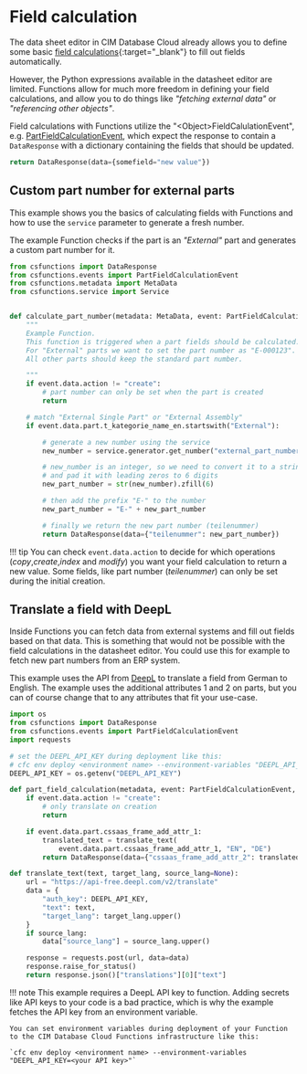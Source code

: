 # Field calculation

The data sheet editor in CIM Database Cloud already allows you to define some basic [field calculations](https://saas-docs.contact-cloud.com/2025.13.1-en/admin/admin-contact_cloud/saas_admin/app_setup_data_edit_field_calc){:target="_blank"} to fill out fields automatically.

However, the Python expressions available in the datasheet editor are limited. Functions allow for much more freedom in defining your field calculations, and allow you to do things like *"fetching external data"* or *"referencing other objects"*.

Field calculations with Functions utilize the "<Object\>FieldCalulationEvent", e.g. [PartFieldCalculationEvent](../reference/events.md#partfieldcalculationevent), which expect the response to contain a `DataResponse` with a dictionary containing the fields that should be updated.

```python
return DataResponse(data={somefield="new value"})
```


## Custom part number for external parts

This example shows you the basics of calculating fields with Functions and how to use the `service` parameter to generate a fresh number.

The example Function checks if the part is an *"External"* part and generates a custom part number for it.

```python
from csfunctions import DataResponse
from csfunctions.events import PartFieldCalculationEvent
from csfunctions.metadata import MetaData
from csfunctions.service import Service


def calculate_part_number(metadata: MetaData, event: PartFieldCalculationEvent, service: Service):
    """
    Example Function.
    This function is triggered when a part fields should be calculated.
    For "External" parts we want to set the part number as "E-000123".
    All other parts should keep the standard part number.

    """
    if event.data.action != "create":
        # part number can only be set when the part is created
        return

    # match "External Single Part" or "External Assembly"
    if event.data.part.t_kategorie_name_en.startswith("External"):

        # generate a new number using the service
        new_number = service.generator.get_number("external_part_number")

        # new_number is an integer, so we need to convert it to a string
        # and pad it with leading zeros to 6 digits
        new_part_number = str(new_number).zfill(6)

        # then add the prefix "E-" to the number
        new_part_number = "E-" + new_part_number

        # finally we return the new part number (teilenummer)
        return DataResponse(data={"teilenummer": new_part_number})
```

!!! tip
    You can check `event.data.action` to decide for which operations (*copy*,*create*,*index* and *modify*) you want your field calculation to return a new value.
    Some fields, like part number (*teilenummer*) can only be set during the initial creation.

## Translate a field with DeepL

Inside Functions you can fetch data from external systems and fill out fields based on that data. This is something that would not be possible with the field calculations in the datasheet editor. You could use this for example to fetch new part numbers from an ERP system.

This example uses the API from [DeepL](https://www.deepl.com) to translate a field from German to English. The example uses the additional attributes 1 and 2 on parts, but you can of course change that to any attributes that fit your use-case.

```python
import os
from csfunctions import DataResponse
from csfunctions.events import PartFieldCalculationEvent
import requests

# set the DEEPL_API_KEY during deployment like this:
# cfc env deploy <environment name> --environment-variables "DEEPL_API_KEY=<your API key>"
DEEPL_API_KEY = os.getenv("DEEPL_API_KEY")

def part_field_calculation(metadata, event: PartFieldCalculationEvent, service):
    if event.data.action != "create":
        # only translate on creation
        return

    if event.data.part.cssaas_frame_add_attr_1:
        translated_text = translate_text(
            event.data.part.cssaas_frame_add_attr_1, "EN", "DE")
        return DataResponse(data={"cssaas_frame_add_attr_2": translated_text})

def translate_text(text, target_lang, source_lang=None):
    url = "https://api-free.deepl.com/v2/translate"
    data = {
        "auth_key": DEEPL_API_KEY,
        "text": text,
        "target_lang": target_lang.upper()
    }
    if source_lang:
        data["source_lang"] = source_lang.upper()

    response = requests.post(url, data=data)
    response.raise_for_status()
    return response.json()["translations"][0]["text"]

```

!!! note
    This example requires a DeepL API key to function. Adding secrets like API keys to your code is a bad practice, which is why the example fetches the API key from an environment variable.

    You can set environment variables during deployment of your Function to the CIM Database Cloud Functions infrastructure like this:

    `cfc env deploy <environment name> --environment-variables "DEEPL_API_KEY=<your API key>"`
